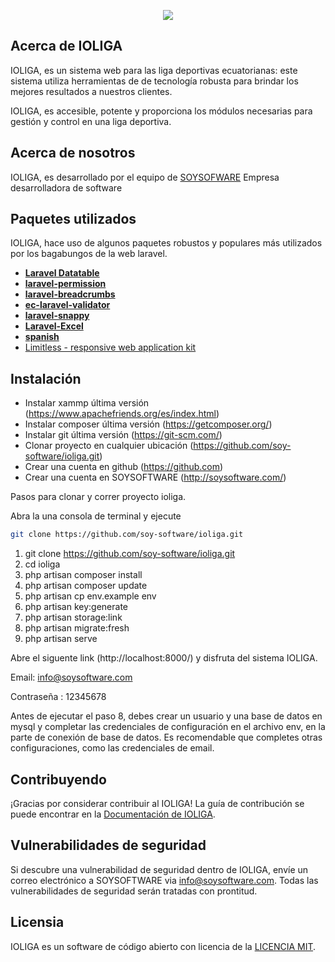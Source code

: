 <p align="center">
	<a href="https://soysoftware.com/">
		<img src="https://soysoftware.com/img/acerca/acerca.png">
	</a>
</p>

## Acerca de IOLIGA

IOLIGA, es un sistema web para las liga deportivas ecuatorianas: este sistema utiliza herramientas de de tecnología robusta para brindar los mejores resultados a nuestros clientes.

IOLIGA, es accesible, potente y proporciona los módulos necesarias para gestión y control en una liga deportiva.

## Acerca de nosotros

IOLIGA, es desarrollado por el equipo de [SOYSOFWARE](https://soysoftware.com/) Empresa desarrolladora de software

## Paquetes utilizados

IOLIGA, hace uso de algunos paquetes robustos y populares más utilizados por los bagabungos de la web laravel.

- **[Laravel Datatable](http://yajrabox.com/docs/laravel-datatables/master)**
- **[laravel-permission](https://github.com/spatie/laravel-permission)**
- **[laravel-breadcrumbs](https://github.com/davejamesmiller/laravel-breadcrumbs)**
- **[ec-laravel-validator](https://github.com/tavo1987/ec-laravel-validator)**
- **[laravel-snappy](https://github.com/barryvdh/laravel-snappy)**
- **[Laravel-Excel](https://github.com/Maatwebsite/Laravel-Excel)**
- **[spanish](https://github.com/Laraveles/spanish)**
- [Limitless - responsive web application kit](http://demo.interface.club/limitless/)
## Instalación
- Instalar xammp última versión (https://www.apachefriends.org/es/index.html)
- Instalar composer última versión (https://getcomposer.org/)
- Instalar git última versión (https://git-scm.com/)
- Clonar proyecto en cualquier ubicación (https://github.com/soy-software/ioliga.git)
- Crear una cuenta en github (https://github.com)
- Crear una cuenta en SOYSOFTWARE (http://soysoftware.com/)

Pasos para clonar y correr proyecto ioliga.

Abra la una consola de terminal y ejecute
```bash
git clone https://github.com/soy-software/ioliga.git
```

1. git clone https://github.com/soy-software/ioliga.git
2. cd ioliga
3. php artisan composer install
4. php artisan composer update
5. php artisan cp env.example env
6. php artisan key:generate
7. php artisan storage:link
8. php artisan migrate:fresh
9. php artisan serve

Abre el siguente link (http://localhost:8000/) y disfruta del sistema IOLIGA.

Email: info@soysoftware.com

Contraseña : 12345678

Antes de ejecutar el paso 8, debes crear un usuario y una base de datos en mysql y completar las credenciales de configuración en el archivo env, en la parte de conexión de base de datos.
Es recomendable que completes otras configuraciones, como las credenciales de email.

## Contribuyendo

¡Gracias por considerar contribuir al IOLIGA! La guía de contribución se puede encontrar en la [Documentación de IOLIGA](#).

## Vulnerabilidades de seguridad

Si descubre una vulnerabilidad de seguridad dentro de IOLIGA, envíe un correo electrónico a SOYSOFTWARE via [info@soysoftware.com](mailto:info@soysoftware.com). Todas las vulnerabilidades de seguridad serán tratadas con prontitud.

## Licensia

IOLIGA es un software de código abierto con licencia de la [LICENCIA MIT](https://opensource.org/licenses/MIT).
